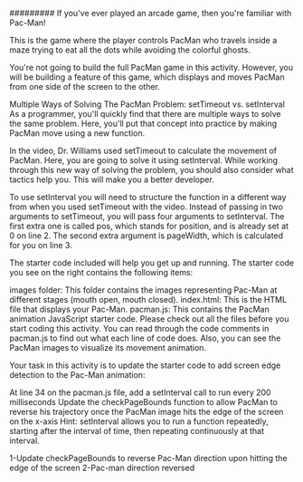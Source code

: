 #########
If you've ever played an arcade game, then you're familiar with Pac-Man!

This is the game where the player controls PacMan who travels inside a maze trying to eat all the dots while avoiding the colorful ghosts.

You're not going to build the full PacMan game in this activity. However, you will be building a feature of this game, which displays and moves PacMan from one side of the screen to the other.

Multiple Ways of Solving The PacMan Problem: setTimeout vs. setInterval
As a programmer, you'll quickly find that there are multiple ways to solve the same problem. Here, you'll put that concept into practice by making PacMan move using a new function.

In the video, Dr. Williams used setTimeout to calculate the movement of PacMan. Here, you are going to solve it using setInterval. While working through this new way of solving the problem, you should also consider what tactics help you. This will make you a better developer.

To use setInterval you will need to structure the function in a different way from when you used setTimeout with the video. Instead of passing in two arguments to setTimeout, you will pass four arguments to setInterval. The first extra one is called pos, which stands for position, and is already set at 0 on line 2. The second extra argument is pageWidth, which is calculated for you on line 3.

The starter code included will help you get up and running. The starter code you see on the right contains the following items:

images folder: This folder contains the images representing Pac-Man at different stages (mouth open, mouth closed).
index.html: This is the HTML file that displays your Pac-Man.
pacman.js: This contains the PacMan animation JavaScript starter code.
Please check out all the files before you start coding this activity. You can read through the code comments in pacman.js to find out what each line of code does. Also, you can see the PacMan images to visualize its movement animation.

Your task in this activity is to update the starter code to add screen edge detection to the Pac-Man animation:

At line 34 on the pacman.js file, add a setInterval call to run every 200 milliseconds
Update the checkPageBounds function to allow PacMan to reverse his trajectory once the PacMan image hits the edge of the screen on the x-axis
Hint: setInterval allows you to run a function repeatedly, starting after the interval of time, then repeating continuously at that interval.


1-Update checkPageBounds to reverse Pac-Man direction upon hitting the edge of the screen
2-Pac-man direction reversed

